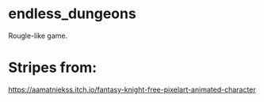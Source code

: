 # endless_dungeons
Rougle-like game.

# Stripes from:
https://aamatniekss.itch.io/fantasy-knight-free-pixelart-animated-character
